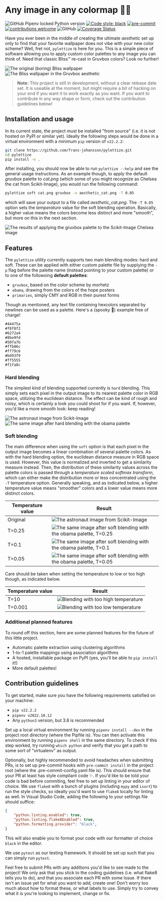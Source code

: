 # Any image in any colormap 🎨🐍

![GitHub Pipenv locked Python version](https://img.shields.io/github/pipenv/locked/python-version/frans-johansson/pylettize)
[![Code style: black](https://img.shields.io/badge/code%20style-black-000000.svg)](https://github.com/psf/black)
[![pre-commit](https://img.shields.io/badge/pre--commit-enabled-brightgreen?logo=pre-commit)](https://github.com/pre-commit/pre-commit)
[![contributions welcome](https://img.shields.io/badge/contributions-welcome-brightgreen.svg?style=flat)](https://github.com/dwyl/esta/issues)
![GitHub](https://img.shields.io/github/license/frans-johansson/pylettize)
[![Coverage Status](https://coveralls.io/repos/github/frans-johansson/pylettize/badge.svg?branch=main)](https://coveralls.io/github/frans-johansson/pylettize?branch=main)

Have you ever been in the middle of creating the ultimate *aesthetic* set up only to find that your favorite wallpaper does not vibe with your new color scheme? Well, fret not, `pylettize` is here for you. This is a simple piece of software allowing you to apply custom color palettes to any image you can think of. Need that classic Bliss™️ re-cast in Gruvbox colors? Look no further!

![The original (boring) Bliss wallpaper](doc/bliss.png)
![The Bliss wallpaper in the Gruvbox aesthetic](doc/bliss_gruvbox.png)


> **Note:** This project is still in development, without a clear release date set. It is useable at the moment, but might require a bit of hacking on your end if you want it to work exactly as you want. If you want to contribute in any way shape or form, check out the contribution guidelines below!

## Installation and usage
In its current state, the project must be installed "from source" (i.e. it is not hosted on PyPI or similar yet). Ideally the following steps would be done in a virtual environment with a minimum `pip` version of `v22.2.2`:

```sh
git clone https://github.com/frans-johansson/pylettize.git
cd pylettize
pip install -e .
```

After installing, you should now be able to run `pylettize --help` and see the general usage instructions. As an example though, to apply the default *gruvbox* palette to *cat.png* (which some of you might recognize as Chelsea the cat from Scikit-Image), you would run the following command:

```sh
pylettize soft cat.png gruvbox -o aesthetic_cat.png -T 0.05
```

which will save your output to a file called *aesthetic_cat.png*. The `-T 0.05` option sets the *temperature* value for the soft blending operation. Basically, a higher value means the colors become less distinct and more "smooth", but more on this in the next section.

![The results of applying the gruvbox palette to the Scikit-Image Chelsea image](doc/AestheticCat.png)

## Features
The `pylettize` utility currently supports two main blending modes: hard and soft. These can be applied with either custom palette file by supplying the `-p` flag before the palette name (instead pointing to your custom palette) or to one of the followoing **default palettes**:

- `gruvbox`, based on the color scheme by morhetz
- `obama`, drawing from the colors of the hope posters
- `primaries`, simply CMY and RGB in their purest forms

Though as mentioned, any text file containing hexcolors separated by newlines can be used as a palette. Here's a (spooky 🧛) example free of charge!

```txt
#44475a
#f8f8f2
#6272a4
#8be9fd
#50fa7b
#ffb86c
#ff79c6
#bd93f9
#ff5555
#f1fa8c
```

### Hard blending
The simplest kind of blending supported currently is `hard` blending. This simply sets each pixel in the output image to its nearest palette color in RGB space, utilizing the euclidean distance. The effect can be kind of rough and noisy, which is certainly a look you could shoot for if you want. If, however, you'd like a more smooth look: keep reading!

![The astronaut image from Scikit-Image](doc/astronaut.jpg)
![The same image after hard blending with the obama palette](doc/astronaut_obama_hard.png)

### Soft blending
The main difference when using the `soft` option is that each pixel in the output image becomes a linear combination of several palette colors. As with the hard blending option, the euclidean distance measure in RGB space is used. However, this value is normalized and inverted to get a similarity measure instead. Then, the distribution of these similarity values across the palette colors is passed through a *temperature scaled softmax transform*, which can either make the distribution more or less concentrated using the `-T` temperature option. Generally speaking, and as indicated below, a higher temperature value means "smoother" colors and a lower value means more distinct colors.

| Temperature value | Result |
| --- | --- |
| Original |![The astronaut image from Scikit-Image](doc/astronaut.jpg) |
| T=0.25 |![The same image after soft blending with the obama palette, T=0.25](doc/astronaut_obama_soft_T025.png) |
| T=0.1 | ![The same image after soft blending with the obama palette, T=0.1](doc/astronaut_obama_soft_T01.png)|
| T=0.05 | ![The same image after soft blending with the obama palette, T=0.05](doc/astronaut_obama_soft_T005.png) |



Care should be taken when setting the temperature to low or too high though, as indicated below.

| Temperature value | Result |
| --- | --- |
| T=10 |![Blending with too high temperature](doc/astronaut_obama_soft_T10.png) | 
| T=0.001 | ![Blending with too low temperature](doc/astronaut_obama_soft_T0001.png) |


### Additional planned features
To round off this section, here are some planned features for the future of this little project.

- Automatic palette extraction using clustering algorithms
- 1-to-1 palette mappings using association algorithms
- A hosted, installable package on PyPI (yes, you'll be able to `pip install` it!)
- More default palettes!

## Contribution guidelines
To get started, make sure you have the following requirements satisfied on your machine:

- `pip v22.2.2`
- `pipenv v2022.10.12`
- Any `python3` version, but 3.8 is recommended

Set up a local virtual environment by running `pipenv install --dev` in the project root directory (where the Pipfile is). You can then activate this environment by running `pipenv shell` in the same directory. To check if this step worked, try running `which python` and verify that you get a path to some sort of "virtualenv" as output.

Optionally, but highly recommended to avoid headaches when submitting PRs, is to set up pre-commit hooks with `pre-commit install` in the project root (where the .pre-commit-config.yaml file is). This should ensure that your PR at least has style compliant code ✨. If you'd like to be told your code is bad before commiting, feel free to set up linting in your editor of choice. We use `flake8` with a bunch of plugins (including `mypy` and `isort`) to run the style checks, so ideally you'd want to use `flake8` locally for linting as well. In Visual Studio Code, adding the following to your settings file should suffice:

```json
{
    "python.linting.enabled": true,
    "python.linting.flake8Enabled": true,
    "python.formatting.provider": "black",
}
```

This will also enable you to format your code with our formatter of choice `black` in the editor.

We use `pytest` as our testing framework. It should be set up such that you can simply run `pytest`.

Feel free to submit PRs with any additions you'd like to see made to the project! We only ask that you stick to the coding guidelines (i.e. what flake8 tells you to do), and that you associate each PR with some Issue. If there isn't an issue yet for what you want to add, create one! Don't worry too much about how to format these, or what labels to use. Simply try to convey what it is you're looking to implement, change or fix.
